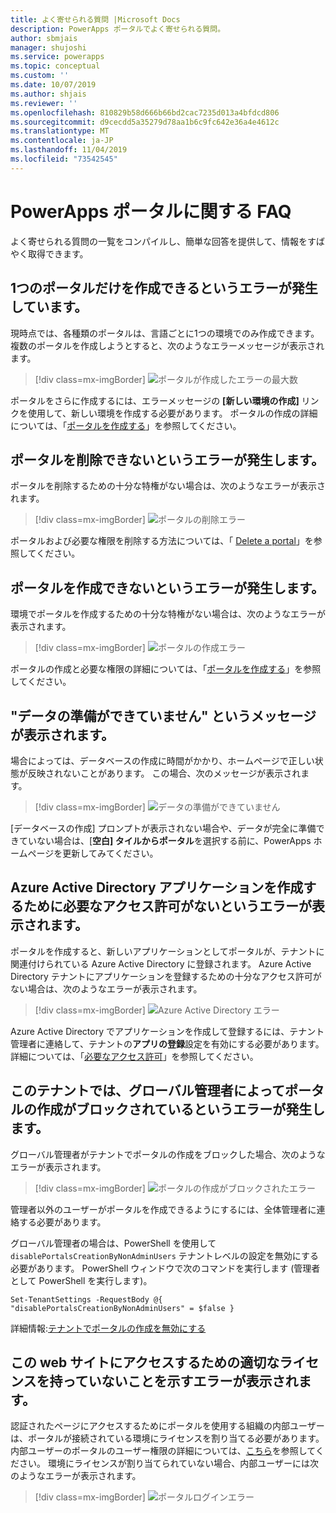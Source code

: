 ```yaml
---
title: よく寄せられる質問 |Microsoft Docs
description: PowerApps ポータルでよく寄せられる質問。
author: sbmjais
manager: shujoshi
ms.service: powerapps
ms.topic: conceptual
ms.custom: ''
ms.date: 10/07/2019
ms.author: shjais
ms.reviewer: ''
ms.openlocfilehash: 810829b58d666b66bd2cac7235d013a4bfdcd806
ms.sourcegitcommit: d9cecdd5a35279d78aa1b6c9fc642e36a4e4612c
ms.translationtype: MT
ms.contentlocale: ja-JP
ms.lasthandoff: 11/04/2019
ms.locfileid: "73542545"
---
```

# <a name="powerapps-portals-faq"></a>PowerApps ポータルに関する FAQ

よく寄せられる質問の一覧をコンパイルし、簡単な回答を提供して、情報をすばやく取得できます。

## <a name="im-getting-an-error-that-only-one-portal-can-be-created"></a>1つのポータルだけを作成できるというエラーが発生しています。

現時点では、各種類のポータルは、言語ごとに1つの環境でのみ作成できます。 複数のポータルを作成しようとすると、次のようなエラーメッセージが表示されます。

> [!div class=mx-imgBorder]
> ![ポータルが作成したエラーの最大数](media/portal-max-error.png "ポータルが作成したエラーの最大数")

ポータルをさらに作成するには、エラーメッセージの **[新しい環境の作成]** リンクを使用して、新しい環境を作成する必要があります。 ポータルの作成の詳細については、「[ポータルを作成する](create-portal.md)」を参照してください。

## <a name="im-getting-an-error-that-i-cant-delete-my-portal"></a>ポータルを削除できないというエラーが発生します。

ポータルを削除するための十分な特権がない場合は、次のようなエラーが表示されます。

> [!div class=mx-imgBorder]
> ![ポータルの削除エラー](media/portal-delete-error.png "ポータルの削除エラー")

ポータルおよび必要な権限を削除する方法については、「 [Delete a portal](manage-existing-portals.md#delete)」を参照してください。

## <a name="im-getting-an-error-that-i-cant-create-a-portal"></a>ポータルを作成できないというエラーが発生します。

環境でポータルを作成するための十分な特権がない場合は、次のようなエラーが表示されます。

> [!div class=mx-imgBorder]
> ![ポータルの作成エラー](media/portal-create-error.png "ポータルの作成エラー")

ポータルの作成と必要な権限の詳細については、「[ポータルを作成する](create-portal.md)」を参照してください。

## <a name="im-getting-the-message-your-data-isnt-quite-ready"></a>"データの準備ができていません" というメッセージが表示されます。

場合によっては、データベースの作成に時間がかかり、ホームページで正しい状態が反映されないことがあります。 この場合、次のメッセージが表示されます。

> [!div class=mx-imgBorder]
> ![データの準備ができていません](media/data-not-ready.png "データの準備ができていません")

[データベースの作成] プロンプトが表示されない場合や、データが完全に準備できていない場合は、[**空白] タイルからポータル**を選択する前に、PowerApps ホームページを更新してみてください。

## <a name="im-getting-an-error-that-i-dont-have-required-permissions-to-create-azure-active-directory-applications"></a>Azure Active Directory アプリケーションを作成するために必要なアクセス許可がないというエラーが表示されます。

ポータルを作成すると、新しいアプリケーションとしてポータルが、テナントに関連付けられている Azure Active Directory に登録されます。 Azure Active Directory テナントにアプリケーションを登録するための十分なアクセス許可がない場合は、次のようなエラーが表示されます。

> [!div class=mx-imgBorder]
> ![Azure Active Directory エラー](media/azure-ad-error.png "Azure Active Directory エラー")

Azure Active Directory でアプリケーションを作成して登録するには、テナント管理者に連絡して、テナントの**アプリの登録**設定を有効にする必要があります。 詳細については、「[必要なアクセス許可](https://docs.microsoft.com/azure/active-directory/develop/howto-create-service-principal-portal#required-permissions)」を参照してください。

## <a name="im-getting-an-error-that-portal-creation-is-blocked-in-this-tenant-by-global-administrator"></a>このテナントでは、グローバル管理者によってポータルの作成がブロックされているというエラーが発生します。

グローバル管理者がテナントでポータルの作成をブロックした場合、次のようなエラーが表示されます。

> [!div class=mx-imgBorder]
> ![ポータルの作成がブロックされたエラー](media/portal-create-blocked-error.png "ポータルの作成がブロックされたエラー")

管理者以外のユーザーがポータルを作成できるようにするには、全体管理者に連絡する必要があります。

グローバル管理者の場合は、PowerShell を使用して `disablePortalsCreationByNonAdminUsers` テナントレベルの設定を無効にする必要があります。 PowerShell ウィンドウで次のコマンドを実行します (管理者として PowerShell を実行します)。

```
Set-TenantSettings -RequestBody @{ "disablePortalsCreationByNonAdminUsers" = $false }
```

詳細情報:[テナントでポータルの作成を無効にする](create-portal.md#disable-portal-creation-in-a-tenant)

## <a name="im-getting-an-error-that-i-dont-have-appropriate-license-to-access-this-website"></a>この web サイトにアクセスするための適切なライセンスを持っていないことを示すエラーが表示されます。

認証されたページにアクセスするためにポータルを使用する組織の内部ユーザーは、ポータルが接続されている環境にライセンスを割り当てる必要があります。 内部ユーザーのポータルのユーザー権限の詳細については、[こちら](https://docs.microsoft.com/power-platform/admin/powerapps-flow-licensing-faq#can-you-clarify-the-use-rights-to-portals-for-internal-users)を参照してください。 環境にライセンスが割り当てられていない場合、内部ユーザーには次のようなエラーが表示されます。

> [!div class=mx-imgBorder]
> ![ポータルログインエラー](media/portal-login-error.png "ポータルログインエラー")

